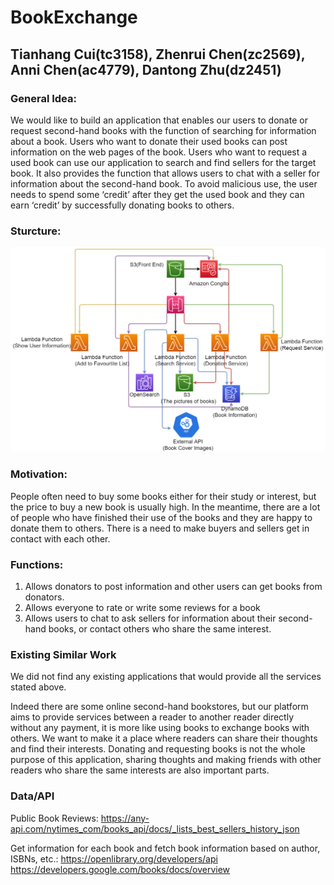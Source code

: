# BookExchange
## Tianhang Cui(tc3158), Zhenrui Chen(zc2569), Anni Chen(ac4779), Dantong Zhu(dz2451)

### General Idea:
We would like to build an application that enables our users to donate or request second-hand books with the function of searching for information about a book.
Users who want to donate their used books can post information on the web pages of the book. Users who want to request a used book can use our application to search and find sellers for the target book. It also provides the function that allows users to chat with a seller for information about the second-hand book.
To avoid malicious use, the user needs to spend some ‘credit’ after they get the used book and they can earn ‘credit’ by successfully donating books to others.

### Sturcture:

![StructureDiagram.drawio](./StuctureDiagram/StructureDiagram.drawio.png)

### Motivation:

People often need to buy some books either for their study or interest, but the price to buy a new book is usually high. In the meantime, there are a lot of people who have finished their use of the books and they are happy to donate them to others. There is a need to make buyers and sellers get in contact with each other.

### Functions:
1) 	Allows donators to post information and other users can get books from donators.
2) 	Allows everyone to rate or write some reviews for a book
3) 	Allows users to chat to ask sellers for information about their second-hand books, or contact others who share the same interest.

### Existing Similar Work 
We did not find any existing applications that would provide all the services stated above.

Indeed there are some online second-hand bookstores, but our platform aims to provide services between a reader to another reader directly without any payment, it is more like using books to exchange books with others.
We want to make it a place where readers can share their thoughts and find their interests. Donating and requesting books is not the whole purpose of this application, sharing thoughts and making friends with other readers who share the same interests are also important parts.

### Data/API

Public Book Reviews:
https://any-api.com/nytimes_com/books_api/docs/_lists_best_sellers_history_json

Get information for each book and fetch book information based on author, ISBNs, etc.:
https://openlibrary.org/developers/api
https://developers.google.com/books/docs/overview
